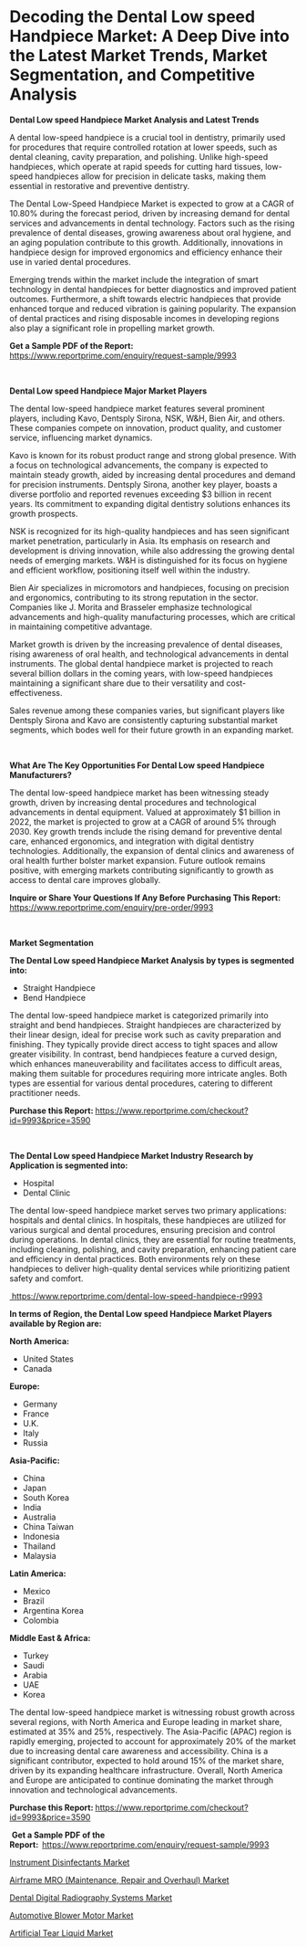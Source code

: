 <p><h1>Decoding the Dental Low speed Handpiece Market: A Deep Dive into the Latest Market Trends, Market Segmentation, and Competitive Analysis</h1></p><p><strong>Dental Low speed Handpiece Market Analysis and Latest Trends</strong></p>
<p><p>A dental low-speed handpiece is a crucial tool in dentistry, primarily used for procedures that require controlled rotation at lower speeds, such as dental cleaning, cavity preparation, and polishing. Unlike high-speed handpieces, which operate at rapid speeds for cutting hard tissues, low-speed handpieces allow for precision in delicate tasks, making them essential in restorative and preventive dentistry.</p><p>The Dental Low-Speed Handpiece Market is expected to grow at a CAGR of 10.80% during the forecast period, driven by increasing demand for dental services and advancements in dental technology. Factors such as the rising prevalence of dental diseases, growing awareness about oral hygiene, and an aging population contribute to this growth. Additionally, innovations in handpiece design for improved ergonomics and efficiency enhance their use in varied dental procedures.</p><p>Emerging trends within the market include the integration of smart technology in dental handpieces for better diagnostics and improved patient outcomes. Furthermore, a shift towards electric handpieces that provide enhanced torque and reduced vibration is gaining popularity. The expansion of dental practices and rising disposable incomes in developing regions also play a significant role in propelling market growth.</p></p>
<p><strong>Get a Sample PDF of the Report:&nbsp;</strong> <a href="https://www.reportprime.com/enquiry/request-sample/9993">https://www.reportprime.com/enquiry/request-sample/9993</a></p>
<p>&nbsp;</p>
<p><strong>Dental Low speed Handpiece Major Market Players</strong></p>
<p><p>The dental low-speed handpiece market features several prominent players, including Kavo, Dentsply Sirona, NSK, W&H, Bien Air, and others. These companies compete on innovation, product quality, and customer service, influencing market dynamics.</p><p>Kavo is known for its robust product range and strong global presence. With a focus on technological advancements, the company is expected to maintain steady growth, aided by increasing dental procedures and demand for precision instruments. Dentsply Sirona, another key player, boasts a diverse portfolio and reported revenues exceeding $3 billion in recent years. Its commitment to expanding digital dentistry solutions enhances its growth prospects.</p><p>NSK is recognized for its high-quality handpieces and has seen significant market penetration, particularly in Asia. Its emphasis on research and development is driving innovation, while also addressing the growing dental needs of emerging markets. W&H is distinguished for its focus on hygiene and efficient workflow, positioning itself well within the industry.</p><p>Bien Air specializes in micromotors and handpieces, focusing on precision and ergonomics, contributing to its strong reputation in the sector. Companies like J. Morita and Brasseler emphasize technological advancements and high-quality manufacturing processes, which are critical in maintaining competitive advantage.</p><p>Market growth is driven by the increasing prevalence of dental diseases, rising awareness of oral health, and technological advancements in dental instruments. The global dental handpiece market is projected to reach several billion dollars in the coming years, with low-speed handpieces maintaining a significant share due to their versatility and cost-effectiveness.</p><p>Sales revenue among these companies varies, but significant players like Dentsply Sirona and Kavo are consistently capturing substantial market segments, which bodes well for their future growth in an expanding market.</p></p>
<p>&nbsp;</p>
<p><strong>What Are The Key Opportunities For Dental Low speed Handpiece Manufacturers?</strong></p>
<p><p>The dental low-speed handpiece market has been witnessing steady growth, driven by increasing dental procedures and technological advancements in dental equipment. Valued at approximately $1 billion in 2022, the market is projected to grow at a CAGR of around 5% through 2030. Key growth trends include the rising demand for preventive dental care, enhanced ergonomics, and integration with digital dentistry technologies. Additionally, the expansion of dental clinics and awareness of oral health further bolster market expansion. Future outlook remains positive, with emerging markets contributing significantly to growth as access to dental care improves globally.</p></p>
<p><strong>Inquire or Share Your Questions If Any Before Purchasing This Report:</strong> <a href="https://www.reportprime.com/enquiry/pre-order/9993">https://www.reportprime.com/enquiry/pre-order/9993</a></p>
<p>&nbsp;</p>
<p><strong>Market Segmentation</strong></p>
<p><strong>The Dental Low speed Handpiece Market Analysis by types is segmented into:</strong></p>
<p><ul><li>Straight Handpiece</li><li>Bend Handpiece</li></ul></p>
<p><p>The dental low-speed handpiece market is categorized primarily into straight and bend handpieces. Straight handpieces are characterized by their linear design, ideal for precise work such as cavity preparation and finishing. They typically provide direct access to tight spaces and allow greater visibility. In contrast, bend handpieces feature a curved design, which enhances maneuverability and facilitates access to difficult areas, making them suitable for procedures requiring more intricate angles. Both types are essential for various dental procedures, catering to different practitioner needs.</p></p>
<p><strong>Purchase this Report:&nbsp;</strong><a href="https://www.reportprime.com/checkout?id=9993&price=3590">https://www.reportprime.com/checkout?id=9993&price=3590</a></p>
<p>&nbsp;</p>
<p><strong>The Dental Low speed Handpiece Market Industry Research by Application is segmented into:</strong></p>
<p><ul><li>Hospital</li><li>Dental Clinic</li></ul></p>
<p><p>The dental low-speed handpiece market serves two primary applications: hospitals and dental clinics. In hospitals, these handpieces are utilized for various surgical and dental procedures, ensuring precision and control during operations. In dental clinics, they are essential for routine treatments, including cleaning, polishing, and cavity preparation, enhancing patient care and efficiency in dental practices. Both environments rely on these handpieces to deliver high-quality dental services while prioritizing patient safety and comfort.</p></p>
<p><a href="https://www.reportprime.com/dental-low-speed-handpiece-r9993">&nbsp;https://www.reportprime.com/dental-low-speed-handpiece-r9993</a></p>
<p><strong>In terms of Region, the Dental Low speed Handpiece Market Players available by Region are:</strong></p>
<p>
    <p> <strong> North America: </strong>
        <ul>
            <li>United States</li>
            <li>Canada</li>
        </ul>
        </p> 
    <p> <strong> Europe: </strong>
        <ul>
            <li>Germany</li>
            <li>France</li>
            <li>U.K.</li>
            <li>Italy</li>
            <li>Russia</li>
        </ul>
        </p> 
    <p> <strong> Asia-Pacific: </strong>
        <ul>
            <li>China</li>
            <li>Japan</li>
            <li>South Korea</li>
            <li>India</li>
            <li>Australia</li>
            <li>China Taiwan</li>
            <li>Indonesia</li>
            <li>Thailand</li>
            <li>Malaysia</li>
        </ul>
        </p> 
    <p> <strong> Latin America: </strong>
        <ul>
            <li>Mexico</li>
            <li>Brazil</li>
            <li>Argentina Korea</li>
            <li>Colombia</li>
        </ul>
        </p> 
    <p> <strong> Middle East & Africa: </strong>
        <ul>
            <li>Turkey</li>
            <li>Saudi</li>
            <li>Arabia</li>
            <li>UAE</li>
            <li>Korea</li>
        </ul>
    </p>
    </p>
<p><p>The dental low-speed handpiece market is witnessing robust growth across several regions, with North America and Europe leading in market share, estimated at 35% and 25%, respectively. The Asia-Pacific (APAC) region is rapidly emerging, projected to account for approximately 20% of the market due to increasing dental care awareness and accessibility. China is a significant contributor, expected to hold around 15% of the market share, driven by its expanding healthcare infrastructure. Overall, North America and Europe are anticipated to continue dominating the market through innovation and technological advancements.</p></p>
<p><strong>Purchase this Report: </strong><a href="https://www.reportprime.com/checkout?id=9993&price=3590">https://www.reportprime.com/checkout?id=9993&price=3590</a></p>
<p>&nbsp;<strong>Get a Sample PDF of the Report:&nbsp;&nbsp;</strong><a href="https://www.reportprime.com/enquiry/request-sample/9993">https://www.reportprime.com/enquiry/request-sample/9993</a></p>
<p><strong></strong></p>
<p><p><a href="https://medium.com/@benjamin.kelly9076/the-instrument-disinfectants-market-research-report-provides-an-in-depth-and-up-to-date-analysis-b6fc9b3705cb?postPublishedType=initial">Instrument Disinfectants Market</a></p><p><a href="https://issuu.com/reportprime-2/docs/airframe-mro-maintenance-repair-and_5c31a559531d02">Airframe MRO (Maintenance, Repair and Overhaul) Market</a></p><p><a href="https://github.com/AshikRahman991/Market-Research-Report-List-1/blob/main/dental-digital-radiography-systems-market.md">Dental Digital Radiography Systems Market</a></p><p><a href="https://www.linkedin.com/pulse/future-trajectory-automotive-blower-motor-market-emerging-a84je?trackingId=QIqLS3paSm%2B6v9xpXFFG5A%3D%3D">Automotive Blower Motor Market</a></p><p><a href="https://medium.com/@benjamin.kelly9076/the-market-for-artificial-tear-liquid-market-is-examined-in-this-report-along-with-the-factors-5957c36efd9b">Artificial Tear Liquid Market</a></p></p>